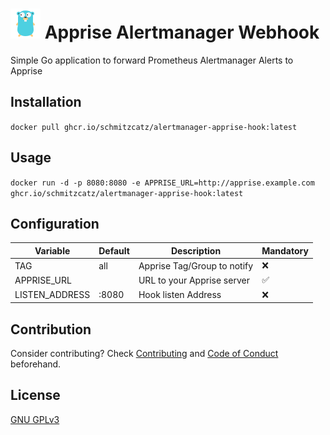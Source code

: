 # ![Logo](./logo.png "Logo") Apprise Alertmanager Webhook

Simple Go application to forward Prometheus Alertmanager Alerts to Apprise

## Installation

``docker pull ghcr.io/schmitzcatz/alertmanager-apprise-hook:latest ``

## Usage

``docker run -d -p 8080:8080 -e APPRISE_URL=http://apprise.example.com ghcr.io/schmitzcatz/alertmanager-apprise-hook:latest``

## Configuration

| Variable       | Default | Description                 | Mandatory |
|----------------|---------|-----------------------------|-----------|
| TAG            | all     | Apprise Tag/Group to notify | ❌         |
| APPRISE_URL    |         | URL to your Apprise server  | ✅         |
| LISTEN_ADDRESS | :8080   | Hook listen Address         | ❌         |

## Contribution

Consider contributing? Check [Contributing](CONTRIBUTING.md) and [Code of Conduct](CODE_OF_CONDUCT.md) beforehand.

## License

[GNU GPLv3](https://spdx.org/licenses/GPL-3.0-or-later.html)

